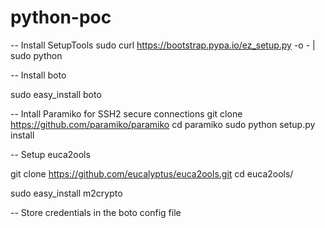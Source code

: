 python-poc
==========

-- Install SetupTools
sudo curl https://bootstrap.pypa.io/ez_setup.py -o - | sudo python



-- Install boto

sudo easy_install boto

-- Intall Paramiko for SSH2 secure connections
git clone https://github.com/paramiko/paramiko
cd paramiko
sudo python setup.py install

-- Setup euca2ools

git clone https://github.com/eucalyptus/euca2ools.git
cd euca2ools/


sudo easy_install m2crypto




-- Store credentials in the boto config file



